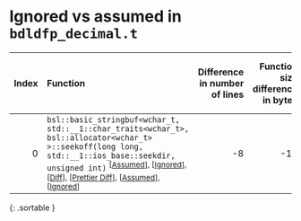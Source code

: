 # Ignored vs assumed in `bdldfp_decimal.t`

<script src="../sorttable.js"></script>

|   Index | Function                                                                                                                                                                                                                                                                                                                                              |   Difference in number of lines |   Function size difference in bytes |   Number of lines in assumed build |   Number of bytes in assumed build |   Number of lines in ignored build |   Number of bytes in ignored build |
|--------:|:------------------------------------------------------------------------------------------------------------------------------------------------------------------------------------------------------------------------------------------------------------------------------------------------------------------------------------------------------|--------------------------------:|------------------------------------:|-----------------------------------:|-----------------------------------:|-----------------------------------:|-----------------------------------:|
|       0 | `bsl::basic_stringbuf<wchar_t, std::__1::char_traits<wchar_t>, bsl::allocator<wchar_t> >::seekoff(long long, std::__1::ios_base::seekdir, unsigned int)` <sup>\[[Assumed](0-assume)\], \[[Ignored](0-none)\], \[[Diff](0.diff.html)\], \[[Prettier Diff](0-diff.html)\], \[[Assumed](0-assume-decompiled.txt)\], \[[Ignored](0-none-decompiled.txt)\] |                              -8 |                                 -16 |                                148 |                                576 |                                156 |                                592 |
{: .sortable }
